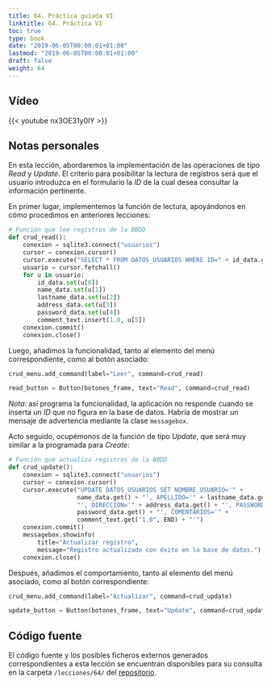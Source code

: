 ```yaml
---
title: 64. Práctica guiada VI
linktitle: 64. Práctica VI
toc: true
type: book
date: "2019-06-05T00:00:01+01:00"
lastmod: "2019-06-05T00:00:01+01:00"
draft: false
weight: 64
---
```


## Vídeo

{{< youtube nx3OE31y0IY >}}

## Notas personales

En esta lección, abordaremos la implementación de las operaciones de tipo *Read* y *Update*. El criterio para posibilitar la lectura de registros será que el usuario introduzca en el formulario la *ID* de la cual desea consultar la información pertinente.

En primer lugar, implementemos la función de lectura, apoyándonos en cómo procedimos en anteriores lecciones:

```python
# Función que lee registros de la BBDD
def crud_read():
    conexion = sqlite3.connect("usuarios")
    cursor = conexion.cursor()
    cursor.execute("SELECT * FROM DATOS_USUARIOS WHERE ID=" + id_data.get())
    usuario = cursor.fetchall()
    for u in usuario:
        id_data.set(u[0])
        name_data.set(u[1])
        lastname_data.set(u[2])
        address_data.set(u[3])
        password_data.set(u[4])
        comment_text.insert(1.0, u[5])
    conexion.commit()
    conexion.close()
```

Luego, añadimos la funcionalidad, tanto al elemento del menú correspondiente, como al botón asociado:

```python
crud_menu.add_command(label="Leer", command=crud_read)

read_button = Button(botones_frame, text="Read", command=crud_read)
```

*Nota*: así programa la funcionalidad, la aplicación no responde cuando se inserta un *ID* que no figura en la base de datos. Habría de mostrar un mensaje de advertencia mediante la clase `messagebox`.

Acto seguido, ocupémonos de la función de tipo *Update*, que será muy similar a la programada para *Create*:

```python
# Función que actualiza registros de la BBDD
def crud_update():
    conexion = sqlite3.connect("usuarios")
    cursor = conexion.cursor()
    cursor.execute("UPDATE DATOS_USUARIOS SET NOMBRE_USUARIO='" +
                   name_data.get() + "', APELLIDO='" + lastname_data.get() +
                   "', DIRECCION='" + address_data.get() + "', PASSWORD='" +
                   password_data.get() + "', COMENTARIOS='" +
                   comment_text.get("1.0", END) + "'")
    conexion.commit()
    messagebox.showinfo(
        title="Actualizar registro",
        message="Registro actualizado con éxito en la base de datos.")
    conexion.close()
```

Después, añadimos el comportamiento, tanto al elemento del menú asociado, como al botón correspondiente:

```python
crud_menu.add_command(label="Actualizar", command=crud_update)

update_button = Button(botones_frame, text="Update", command=crud_update)
```

## Código fuente

El código fuente y los posibles ficheros externos generados correspondientes a esta lección se encuentran disponibles para su consulta en la carpeta `/lecciones/64/` del [repositorio](https://github.com/ImAlexisSaez/curso-python-desde-0).
